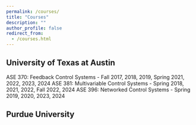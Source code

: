 ```yaml
---
permalink: /courses/
title: "Courses"
description: ""
author_profile: false
redirect_from: 
  - /courses.html
---
```


University of Texas at Austin
---

ASE 370: Feedback Control Systems - Fall 2017, 2018, 2019, Spring 2021, 2022, 2023, 2024
ASE 381: Multivariable Control Systems - Spring 2018, 2021, 2022, Fall 2022, 2024
ASE 396: Networked Control Systems - Spring 2019, 2020, 2023, 2024

Purdue University
---
